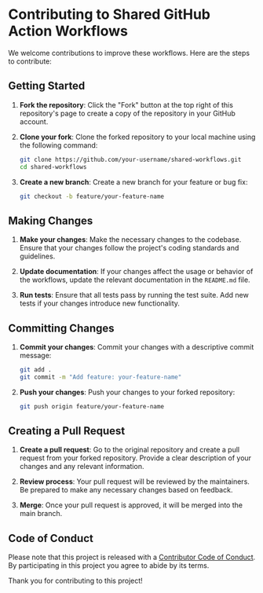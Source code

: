 
# Contributing to Shared GitHub Action Workflows

We welcome contributions to improve these workflows. Here are the steps to contribute:

## Getting Started

1. **Fork the repository**: Click the "Fork" button at the top right of this repository's page to create a copy of the repository in your GitHub account.

2. **Clone your fork**: Clone the forked repository to your local machine using the following command:
    ```bash
    git clone https://github.com/your-username/shared-workflows.git
    cd shared-workflows
    ```

3. **Create a new branch**: Create a new branch for your feature or bug fix:
    ```bash
    git checkout -b feature/your-feature-name
    ```

## Making Changes

1. **Make your changes**: Make the necessary changes to the codebase. Ensure that your changes follow the project's coding standards and guidelines.

2. **Update documentation**: If your changes affect the usage or behavior of the workflows, update the relevant documentation in the `README.md` file.

3. **Run tests**: Ensure that all tests pass by running the test suite. Add new tests if your changes introduce new functionality.

## Committing Changes

1. **Commit your changes**: Commit your changes with a descriptive commit message:
    ```bash
    git add .
    git commit -m "Add feature: your-feature-name"
    ```

2. **Push your changes**: Push your changes to your forked repository:
    ```bash
    git push origin feature/your-feature-name
    ```

## Creating a Pull Request

1. **Create a pull request**: Go to the original repository and create a pull request from your forked repository. Provide a clear description of your changes and any relevant information.

2. **Review process**: Your pull request will be reviewed by the maintainers. Be prepared to make any necessary changes based on feedback.

3. **Merge**: Once your pull request is approved, it will be merged into the main branch.

## Code of Conduct

Please note that this project is released with a [Contributor Code of Conduct](CODE_OF_CONDUCT.md). By participating in this project you agree to abide by its terms.

Thank you for contributing to this project!